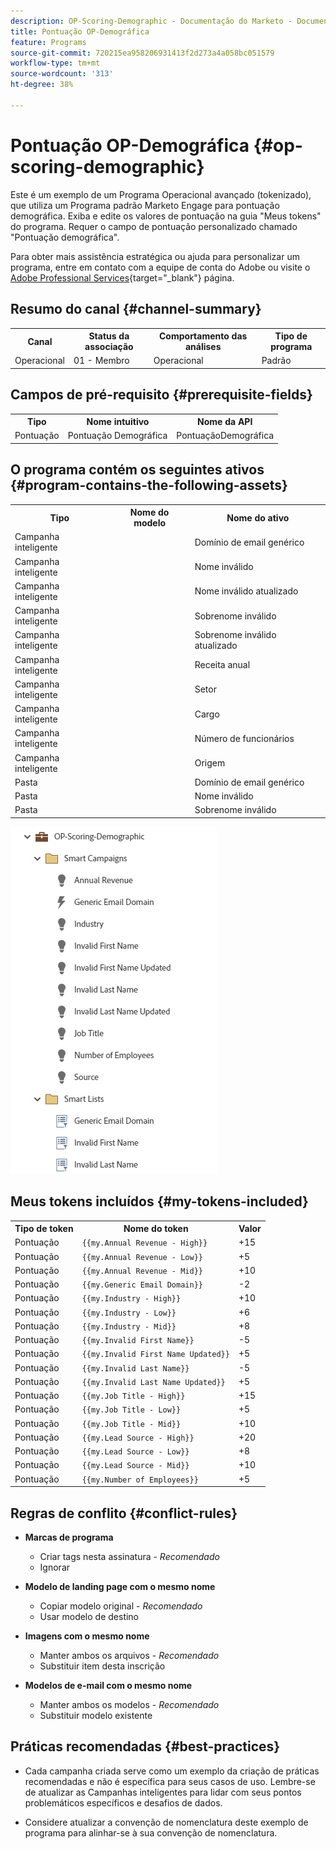 ```yaml
---
description: OP-Scoring-Demographic - Documentação do Marketo - Documentação do produto
title: Pontuação OP-Demográfica
feature: Programs
source-git-commit: 720215ea958206931413f2d273a4a058bc051579
workflow-type: tm+mt
source-wordcount: '313'
ht-degree: 38%

---
```


# Pontuação OP-Demográfica {#op-scoring-demographic}

Este é um exemplo de um Programa Operacional avançado (tokenizado), que utiliza um Programa padrão Marketo Engage para pontuação demográfica. Exiba e edite os valores de pontuação na guia &quot;Meus tokens&quot; do programa. Requer o campo de pontuação personalizado chamado &quot;Pontuação demográfica&quot;.

Para obter mais assistência estratégica ou ajuda para personalizar um programa, entre em contato com a equipe de conta do Adobe ou visite o [Adobe Professional Services](https://business.adobe.com/customers/consulting-services/main.html){target="_blank"} página.

## Resumo do canal {#channel-summary}

<table style="table-layout:auto"> 
 <tbody> 
  <tr> 
   <th>Canal</th> 
   <th>Status da associação</th>
   <th>Comportamento das análises</th>
   <th>Tipo de programa</th>
  </tr> 
  <tr> 
   <td>Operacional</td> 
   <td>01 - Membro</td>
   <td>Operacional</td>
   <td>Padrão</td>
  </tr>
 </tbody> 
</table>

## Campos de pré-requisito {#prerequisite-fields}

<table style="table-layout:auto"> 
 <tbody> 
  <tr> 
   <th>Tipo</th> 
   <th>Nome intuitivo</th>
   <th>Nome da API</th>
  </tr>
  <tr> 
   <td>Pontuação</td> 
   <td>Pontuação Demográfica</td>
   <td>PontuaçãoDemográfica</td>
  </tr>
 </tbody> 
</table>

## O programa contém os seguintes ativos {#program-contains-the-following-assets}

<table style="table-layout:auto"> 
 <tbody> 
  <tr> 
   <th>Tipo</th> 
   <th>Nome do modelo</th>
   <th>Nome do ativo</th>
  </tr>
  <tr> 
   <td>Campanha inteligente</td> 
   <td> </td>
   <td>Domínio de email genérico</td>
  </tr>
  <tr> 
   <td>Campanha inteligente</td> 
   <td> </td>
   <td>Nome inválido</td>
  </tr>
  <tr> 
   <td>Campanha inteligente</td> 
   <td> </td>
   <td>Nome inválido atualizado</td>
  </tr>
  <tr> 
   <td>Campanha inteligente</td> 
   <td> </td>
   <td>Sobrenome inválido</td>
  </tr>
  <tr> 
   <td>Campanha inteligente</td> 
   <td> </td>
   <td>Sobrenome inválido atualizado</td>
  </tr>
  <tr> 
   <td>Campanha inteligente</td> 
   <td> </td>
   <td>Receita anual</td>
  </tr>
  <tr> 
   <td>Campanha inteligente</td> 
   <td> </td>
   <td>Setor</td>
  </tr>
  <tr> 
   <td>Campanha inteligente</td> 
   <td> </td>
   <td>Cargo</td>
  </tr>
  <tr> 
   <td>Campanha inteligente</td> 
   <td> </td>
   <td>Número de funcionários</td>
  </tr>
  <tr> 
   <td>Campanha inteligente</td> 
   <td> </td>
   <td>Origem</td>
  </tr>
  <tr> 
   <td>Pasta</td> 
   <td> </td>
   <td>Domínio de email genérico</td>
  </tr>
  <tr> 
   <td>Pasta</td> 
   <td> </td>
   <td>Nome inválido</td>
  </tr>
  <tr> 
   <td>Pasta</td> 
   <td> </td>
   <td>Sobrenome inválido</td>
  </tr>
 </tbody> 
</table>

![](assets/op-scoring-demographic-1.png)

## Meus tokens incluídos {#my-tokens-included}

<table style="table-layout:auto"> 
 <tbody> 
  <tr> 
   <th>Tipo de token</th> 
   <th>Nome do token</th>
   <th>Valor</th>
  </tr>
  <tr> 
   <td>Pontuação</td> 
   <td><code>{{my.Annual Revenue - High}}</code></td>
   <td>+15</td>
  </tr>
  <tr> 
   <td>Pontuação</td> 
   <td><code>{{my.Annual Revenue - Low}}</code></td>
   <td>+5</td>
  </tr>
  <tr> 
   <td>Pontuação</td> 
   <td><code>{{my.Annual Revenue - Mid}}</code></td>
   <td>+10</td>
  </tr>
   <tr> 
   <td>Pontuação</td> 
   <td><code>{{my.Generic Email Domain}}</code></td>
   <td>-2</td>
  </tr>
  <tr> 
   <td>Pontuação</td> 
   <td><code>{{my.Industry - High}}</code></td>
   <td>+10</td>
  </tr>
  <tr> 
   <td>Pontuação</td> 
   <td><code>{{my.Industry - Low}}</code></td>
   <td>+6</td>
  </tr>
   <tr> 
   <td>Pontuação</td> 
   <td><code>{{my.Industry - Mid}}</code></td>
   <td>+8</td>
  </tr>
  <tr> 
   <td>Pontuação</td> 
   <td><code>{{my.Invalid First Name}}</code></td>
   <td>-5</td>
  </tr>
   <tr> 
   <td>Pontuação</td> 
   <td><code>{{my.Invalid First Name Updated}}</code></td>
   <td>+5</td>
  </tr>
  <tr> 
   <td>Pontuação</td> 
   <td><code>{{my.Invalid Last Name}}</code></td>
   <td>-5</td>
  </tr>
  <tr> 
   <td>Pontuação</td> 
   <td><code>{{my.Invalid Last Name Updated}}</code></td>
   <td>+5</td>
  </tr>
  <tr> 
   <td>Pontuação</td> 
   <td><code>{{my.Job Title - High}}</code></td>
   <td>+15</td>
  </tr>
   <tr> 
   <td>Pontuação</td> 
   <td><code>{{my.Job Title - Low}}</code></td>
   <td>+5</td>
  </tr>
  <tr> 
   <td>Pontuação</td> 
   <td><code>{{my.Job Title - Mid}}</code></td>
   <td>+10</td>
  </tr>
  <tr> 
   <td>Pontuação</td> 
   <td><code>{{my.Lead Source - High}}</code></td>
   <td>+20</td>
  </tr>
  <tr> 
   <td>Pontuação</td> 
   <td><code>{{my.Lead Source - Low}}</code></td>
   <td>+8</td>
  </tr>
  <tr> 
   <td>Pontuação</td> 
   <td><code>{{my.Lead Source - Mid}}</code></td>
   <td>+10</td>
  </tr>
  <tr> 
   <td>Pontuação</td> 
   <td><code>{{my.Number of Employees}}</code></td>
   <td>+5</td>
  </tr>
 </tbody> 
</table>

## Regras de conflito {#conflict-rules}

* **Marcas de programa**
   * Criar tags nesta assinatura - _Recomendado_
   * Ignorar

* **Modelo de landing page com o mesmo nome**
   * Copiar modelo original - _Recomendado_
   * Usar modelo de destino

* **Imagens com o mesmo nome**
   * Manter ambos os arquivos - _Recomendado_
   * Substituir item desta inscrição

* **Modelos de e-mail com o mesmo nome**
   * Manter ambos os modelos - _Recomendado_
   * Substituir modelo existente

## Práticas recomendadas {#best-practices}

* Cada campanha criada serve como um exemplo da criação de práticas recomendadas e não é específica para seus casos de uso. Lembre-se de atualizar as Campanhas inteligentes para lidar com seus pontos problemáticos específicos e desafios de dados.

* Considere atualizar a convenção de nomenclatura deste exemplo de programa para alinhar-se à sua convenção de nomenclatura.
